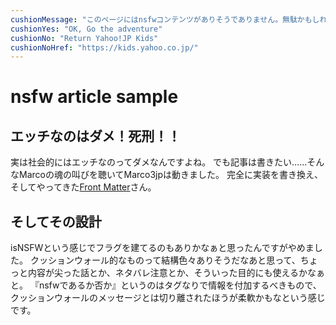 ```yaml
---
cushionMessage: "このページにはnsfwコンテンツがありそうでありません。無駄かもしれませんがこのまま閲覧しますか？"
cushionYes: "OK, Go the adventure"
cushionNo: "Return Yahoo!JP Kids"
cushionNoHref: "https://kids.yahoo.co.jp/"
---
```

# nsfw article sample

## エッチなのはダメ！死刑！！
実は社会的にはエッチなのってダメなんですよね。
でも記事は書きたい……そんなMarcoの魂の叫びを聴いてMarco3jpは動きました。
完全に実装を書き換え、そしてやってきた[Front Matter](https://mdxjs.com/guides/frontmatter/)さん。

## そしてその設計
isNSFWという感じでフラグを建てるのもありかなぁと思ったんですがやめました。
クッションウォール的なものって結構色々ありそうだなあと思って、ちょっと内容が尖った話とか、ネタバレ注意とか、そういった目的にも使えるかなぁと。
『nsfwであるか否か』というのはタグなりで情報を付加するべきもので、クッションウォールのメッセージとは切り離されたほうが柔軟かもなという感じです。
